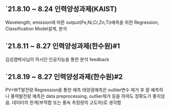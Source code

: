 ## `21.8.10 ~ 8.24 인력양성과제(KAIST) 
Wavelength, emission에 따른 output(Fe,Ni,Cr,Zn,Ti)예측을 위한 Regression, Classification Model설계, 분석 

## `21.8.11 ~ 8.27 인력양성과제(한수원)#1
김성겸박사님이 하시던 인공지능을 통한 분석 feedback

## `21.8.19 ~ 8.27 인력양성과제(한수원)#2
PV+WT발전량 Regression을 통한 예측 
태양광예측은 outlier변수 제거 후 잘 예측하나 풍력발전량 예측은 data preprocessing, outlier제거 등을 하여도 정확도가 좋지않음. 
데이터의 한계(부적합 또는 풍속 측정량의 고도차)로 생각함
